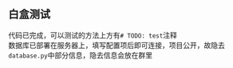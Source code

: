 ## 白盒测试  
代码已完成，可以测试的方法上方有`# TODO: test`注释  
数据库已部署在服务器上，填写配置项后即可连接，项目公开，故隐去`database.py`中部分信息，隐去信息会放在群里  